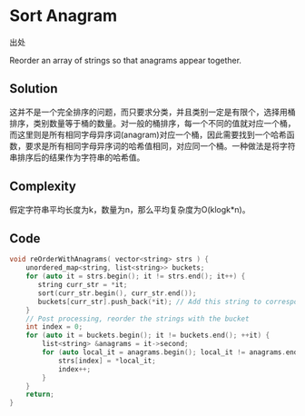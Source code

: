 # Sort Anagram

出处

Reorder an array of strings so that anagrams appear together.

## Solution

这并不是一个完全排序的问题，而只要求分类，并且类别一定是有限个，选择用桶排序，类别数量等于桶的数量。对一般的桶排序，每一个不同的值就对应一个桶，而这里则是所有相同字母异序词(anagram)对应一个桶，因此需要找到一个哈希函数，要求是所有相同字母异序词的哈希值相同，对应同一个桶。一种做法是将字符串排序后的结果作为字符串的哈希值。

## Complexity

假定字符串平均长度为k，数量为n，那么平均复杂度为O(klogk*n)。

## Code 

```cpp
void reOrderWithAnagrams( vector<string> strs ) {
    unordered_map<string, list<string>> buckets;
    for (auto it = strs.begin(); it != strs.end(); it++) {
       string curr_str = *it;
       sort(curr_str.begin(), curr_str.end());
       buckets[curr_str].push_back(*it); // Add this string to corresponding bucket
    }
    // Post processing, reorder the strings with the bucket
    int index = 0;
    for (auto it = buckets.begin(); it != buckets.end(); ++it) {
        list<string> &anagrams = it->second;
        for (auto local_it = anagrams.begin(); local_it != anagrams.end(); ++local_it){
            strs[index] = *local_it;
            index++;
        }
    }
    return;
}
```


